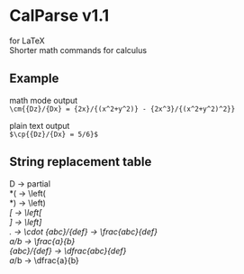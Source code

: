 # CalParse v1.1
for LaTeX  
Shorter math commands for calculus  

Example
------------------------------
math mode output  
`\cm{{Dz}/{Dx} = {2x}/{(x^2+y^2)} - {2x^3}/{(x^2+y^2)^2}}` 

plain text output  
`$\cp{{Dz}/{Dx} = 5/6}$`  

String replacement table
-------------------------------
 D  -> partial  
*(  -> \left(  
*)  -> \left)  
*[  -> \left[  
*]  -> \left]  
.   -> \cdot
{abc}/{def}   -> \frac{abc}{def}  
a/b           -> \frac{a}{b}  
{abc}*/{def}  -> \dfrac{abc}{def}  
a*/b          -> \dfrac{a}{b}  

